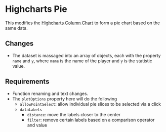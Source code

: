 # Highcharts Pie
This modifies the [Highcharts Column Chart](https://github.com/teochewthunder/hsbar) to form a pie chart based on the same data.

## Changes
- The dataset is massaged into an array of objects, each with the property `name` and `y`, where `name` is the name of the player and `y` is the statistic value. 

## Requirements
- Function renaming and text changes.
- The `plotOptions` property here will do the following
  - `allowPointSelect`: allow individual pie slices to be selected via a click
  - `dataLabels`
    - `distance`: move the labels closer to the center
    - `filter`: remove certain labels based on a comparison operator and value
